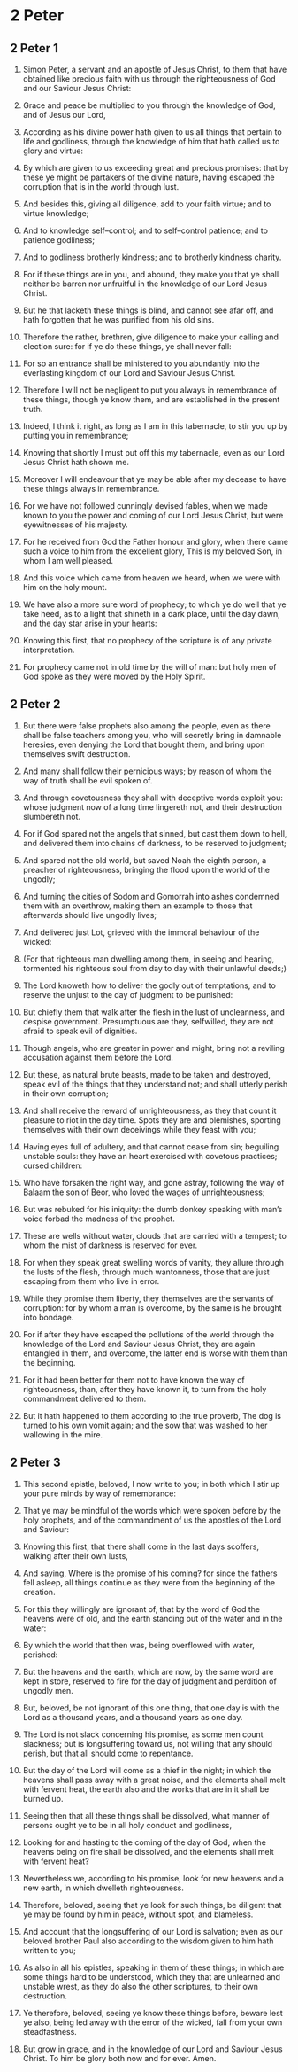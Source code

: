 # 2 Peter

## 2 Peter 1

1. Simon Peter, a servant and an apostle of Jesus Christ, to them that have obtained like precious faith with us through the righteousness of God and our Saviour Jesus Christ: 

2. Grace and peace be multiplied to you through the knowledge of God, and of Jesus our Lord,

3. According as his divine power hath given to us all things that pertain to life and godliness, through the knowledge of him that hath called us to glory and virtue: 

4. By which are given to us exceeding great and precious promises: that by these ye might be partakers of the divine nature, having escaped the corruption that is in the world through lust.

5. And besides this, giving all diligence, add to your faith virtue; and to virtue knowledge;

6. And to knowledge self–control; and to self–control patience; and to patience godliness;

7. And to godliness brotherly kindness; and to brotherly kindness charity.

8. For if these things are in you, and abound, they make you that ye shall neither be barren nor unfruitful in the knowledge of our Lord Jesus Christ. 

9. But he that lacketh these things is blind, and cannot see afar off, and hath forgotten that he was purified from his old sins.

10. Therefore the rather, brethren, give diligence to make your calling and election sure: for if ye do these things, ye shall never fall:

11. For so an entrance shall be ministered to you abundantly into the everlasting kingdom of our Lord and Saviour Jesus Christ.

12. Therefore I will not be negligent to put you always in remembrance of these things, though ye know them, and are established in the present truth.

13. Indeed, I think it right, as long as I am in this tabernacle, to stir you up by putting you in remembrance;

14. Knowing that shortly I must put off this my tabernacle, even as our Lord Jesus Christ hath shown me.

15. Moreover I will endeavour that ye may be able after my decease to have these things always in remembrance.

16. For we have not followed cunningly devised fables, when we made known to you the power and coming of our Lord Jesus Christ, but were eyewitnesses of his majesty.

17. For he received from God the Father honour and glory, when there came such a voice to him from the excellent glory, This is my beloved Son, in whom I am well pleased.

18. And this voice which came from heaven we heard, when we were with him on the holy mount.

19. We have also a more sure word of prophecy; to which ye do well that ye take heed, as to a light that shineth in a dark place, until the day dawn, and the day star arise in your hearts:

20. Knowing this first, that no prophecy of the scripture is of any private interpretation.

21. For prophecy came not in old time by the will of man: but holy men of God spoke as they were moved by the Holy Spirit. 

## 2 Peter 2

1. But there were false prophets also among the people, even as there shall be false teachers among you, who will secretly bring in damnable heresies, even denying the Lord that bought them, and bring upon themselves swift destruction.

2. And many shall follow their pernicious ways; by reason of whom the way of truth shall be evil spoken of. 

3. And through covetousness they shall with deceptive words exploit you: whose judgment now of a long time lingereth not, and their destruction slumbereth not.

4. For if God spared not the angels that sinned, but cast them down to hell, and delivered them into chains of darkness, to be reserved to judgment;

5. And spared not the old world, but saved Noah the eighth person, a preacher of righteousness, bringing the flood upon the world of the ungodly;

6. And turning the cities of Sodom and Gomorrah into ashes condemned them with an overthrow, making them an example to those that afterwards should live ungodly lives;

7. And delivered just Lot, grieved with the immoral behaviour of the wicked:

8. (For that righteous man dwelling among them, in seeing and hearing, tormented his righteous soul from day to day with their unlawful deeds;)

9. The Lord knoweth how to deliver the godly out of temptations, and to reserve the unjust to the day of judgment to be punished:

10. But chiefly them that walk after the flesh in the lust of uncleanness, and despise government. Presumptuous are they, selfwilled, they are not afraid to speak evil of dignities. 

11. Though angels, who are greater in power and might, bring not a reviling accusation against them before the Lord. 

12. But these, as natural brute beasts, made to be taken and destroyed, speak evil of the things that they understand not; and shall utterly perish in their own corruption;

13. And shall receive the reward of unrighteousness, as they that count it pleasure to riot in the day time. Spots they are and blemishes, sporting themselves with their own deceivings while they feast with you;

14. Having eyes full of adultery, and that cannot cease from sin; beguiling unstable souls: they have an heart exercised with covetous practices; cursed children: 

15. Who have forsaken the right way, and gone astray, following the way of Balaam the son of Beor, who loved the wages of unrighteousness;

16. But was rebuked for his iniquity: the dumb donkey speaking with man’s voice forbad the madness of the prophet.

17. These are wells without water, clouds that are carried with a tempest; to whom the mist of darkness is reserved for ever.

18. For when they speak great swelling words of vanity, they allure through the lusts of the flesh, through much wantonness, those that are just escaping from them who live in error. 

19. While they promise them liberty, they themselves are the servants of corruption: for by whom a man is overcome, by the same is he brought into bondage.

20. For if after they have escaped the pollutions of the world through the knowledge of the Lord and Saviour Jesus Christ, they are again entangled in them, and overcome, the latter end is worse with them than the beginning.

21. For it had been better for them not to have known the way of righteousness, than, after they have known it, to turn from the holy commandment delivered to them.

22. But it hath happened to them according to the true proverb, The dog is turned to his own vomit again; and the sow that was washed to her wallowing in the mire.

## 2 Peter 3

1. This second epistle, beloved, I now write to you; in both which I stir up your pure minds by way of remembrance:

2. That ye may be mindful of the words which were spoken before by the holy prophets, and of the commandment of us the apostles of the Lord and Saviour:

3. Knowing this first, that there shall come in the last days scoffers, walking after their own lusts,

4. And saying, Where is the promise of his coming? for since the fathers fell asleep, all things continue as they were from the beginning of the creation.

5. For this they willingly are ignorant of, that by the word of God the heavens were of old, and the earth standing out of the water and in the water: 

6. By which the world that then was, being overflowed with water, perished:

7. But the heavens and the earth, which are now, by the same word are kept in store, reserved to fire for the day of judgment and perdition of ungodly men.

8. But, beloved, be not ignorant of this one thing, that one day is with the Lord as a thousand years, and a thousand years as one day.

9. The Lord is not slack concerning his promise, as some men count slackness; but is longsuffering toward us, not willing that any should perish, but that all should come to repentance.

10. But the day of the Lord will come as a thief in the night; in which the heavens shall pass away with a great noise, and the elements shall melt with fervent heat, the earth also and the works that are in it shall be burned up.

11. Seeing then that all these things shall be dissolved, what manner of persons ought ye to be in all holy conduct and godliness,

12. Looking for and hasting to the coming of the day of God, when the heavens being on fire shall be dissolved, and the elements shall melt with fervent heat? 

13. Nevertheless we, according to his promise, look for new heavens and a new earth, in which dwelleth righteousness.

14. Therefore, beloved, seeing that ye look for such things, be diligent that ye may be found by him in peace, without spot, and blameless.

15. And account that the longsuffering of our Lord is salvation; even as our beloved brother Paul also according to the wisdom given to him hath written to you;

16. As also in all his epistles, speaking in them of these things; in which are some things hard to be understood, which they that are unlearned and unstable wrest, as they do also the other scriptures, to their own destruction.

17. Ye therefore, beloved, seeing ye know these things before, beware lest ye also, being led away with the error of the wicked, fall from your own steadfastness.

18. But grow in grace, and in the knowledge of our Lord and Saviour Jesus Christ. To him be glory both now and for ever. Amen.

